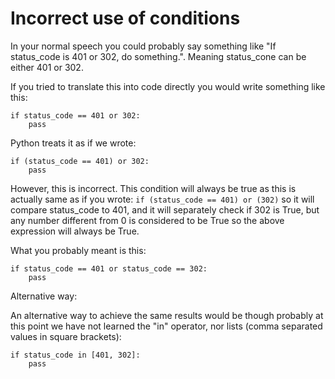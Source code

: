 # Incorrect use of conditions


In your normal speech you could probably say something like "If status_code is 401 or 302, do something.".
Meaning status_cone can be either 401 or 302.

If you tried to translate this into code directly you would write something like this:


```
if status_code == 401 or 302:
    pass
```

Python treats it as if we wrote:

```
if (status_code == 401) or 302:
    pass
```



However, this is incorrect. This condition will always be true  as this is actually same as if you wrote: 
`if (status_code == 401) or (302)` so it will compare status_code to 401, and it will separately check if
302 is True, but any number different from 0 is considered to be True so the above expression will always be True.


What you probably meant is this:

```
if status_code == 401 or status_code == 302:
    pass
```

Alternative way:


An alternative way to achieve the same results would be though probably at this point we have not learned the "in"
operator, nor lists (comma separated values in square brackets):


```
if status_code in [401, 302]:
    pass
```


